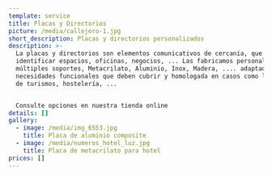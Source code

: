 ```yaml
---
template: service
title: Placas y Directorios
picture: /media/callejero-1.jpg
short_description: Placas y directorios personalizados
description: >-
  La placas y directorios son elementos comunicativos de cercanía, que ayudan a
  identificar espacios, oficinas, negocios, ... Las fabricamos personalizadas en
  múltiples soportes, Metacrilato, Aluminio, Inox, Madera, .... adaptadas a las
  necesidades funcionales que deben cubrir y homologada en casos como las placas
  de turismos, hostelería, ... 


  Consulte opciones en nuestra tienda online
details: []
gallery:
  - image: /media/img_6553.jpg
    title: Placa de aluminio composite
  - image: /media/numeros_hotel_luz.jpg
    title: Placa de metacrilato para hotel
prices: []
---
```


